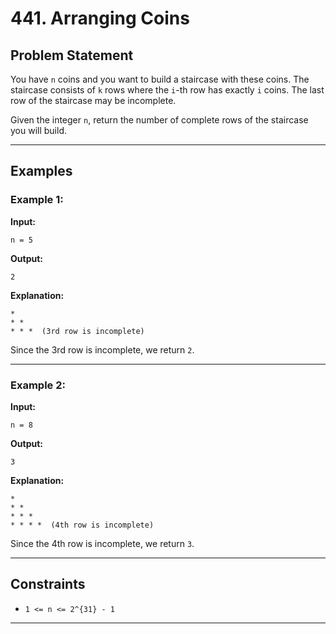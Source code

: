 # 441. Arranging Coins

## Problem Statement
You have `n` coins and you want to build a staircase with these coins. The staircase consists of `k` rows where the `i`-th row has exactly `i` coins. The last row of the staircase may be incomplete.

Given the integer `n`, return the number of complete rows of the staircase you will build.

---

## Examples

### Example 1:
**Input:**  
```
n = 5
```
**Output:**  
```
2
```
**Explanation:**  
```
*
* *
* * *  (3rd row is incomplete)
```
Since the 3rd row is incomplete, we return `2`.

---

### Example 2:
**Input:**  
```
n = 8
```
**Output:**  
```
3
```
**Explanation:**  
```
*
* *
* * *
* * * *  (4th row is incomplete)
```
Since the 4th row is incomplete, we return `3`.

---

## Constraints
- `1 <= n <= 2^{31} - 1`

---
